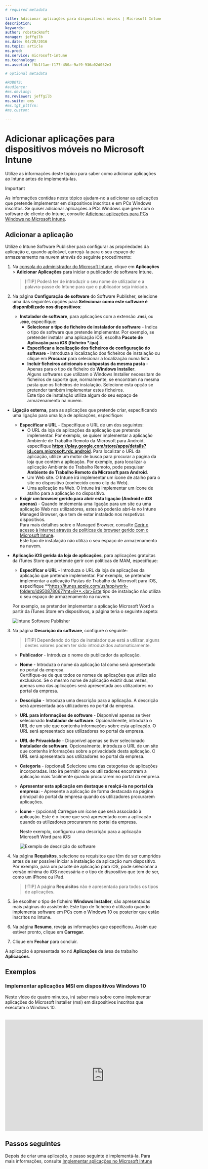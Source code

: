```yaml
---
# required metadata

title: Adicionar aplicações para dispositivos móveis | Microsoft Intune
description:
keywords:
author: robstackmsft
manager: jeffgilb
ms.date: 04/28/2016
ms.topic: article
ms.prod:
ms.service: microsoft-intune
ms.technology:
ms.assetid: f5b1f1ae-f177-450a-9af9-936a02d052e3

# optional metadata

#ROBOTS:
#audience:
#ms.devlang:
ms.reviewer: jeffgilb
ms.suite: ems
#ms.tgt_pltfrm:
#ms.custom:

---
```


# Adicionar aplicações para dispositivos móveis no Microsoft Intune

Utilize as informações deste tópico para saber como adicionar aplicações ao Intune antes de implementá-las.


> [!IMPORTANT]
> As informações contidas neste tópico ajudam-no a adicionar as aplicações que pretende implementar em dispositivos inscritos e em PCs Windows inscritos. Se quiser adicionar aplicações a PCs Windows que gere com o software de cliente do Intune, consulte [Adicionar aplicações para PCs Windows no Microsoft Intune](add-apps-for-windows-pcs-in-microsoft-intune.md).

## Adicionar a aplicação
Utilize o Intune Software Publisher para configurar as propriedades da aplicação e, quando aplicável, carregá-la para o seu espaço de armazenamento na nuvem através do seguinte procedimento:

1.  Na [consola do administrador do Microsoft Intune](https://manage.microsoft.com), clique em **Aplicações** &gt; **Adicionar Aplicações** para iniciar o publicador de software Intune.

    > [!TIP] Poderá ter de introduzir o seu nome de utilizador e a palavra-passe do Intune para que o publicador seja iniciado.

2.  Na página **Configuração de software** do Software Publisher, selecione uma das seguintes opções para **Selecionar como este software é disponibilizado nos dispositivos**:
    - **Instalador de software**, para aplicações com a extensão **.msi**, ou **.exe**, especifique:
        - **Selecionar o tipo de ficheiro de instalador de software** - Indica o tipo de software que pretende implementar. Por exemplo, se pretender instalar uma aplicação iOS, escolha **Pacote de Aplicação para iOS (ficheiro &#42;.ipa)**.
        - **Especificar a localização dos ficheiros de configuração do software** - Introduza a localização dos ficheiros de instalação ou clique em **Procurar** para selecionar a localização numa lista.
        - **Incluir ficheiros adicionais e subpastas da mesma pasta** - Apenas para o tipo de ficheiro do **Windows Installer**.<br>Alguns softwares que utilizam o Windows Installer necessitam de ficheiros de suporte que, normalmente, se encontram na mesma pasta que os ficheiros de instalação. Selecione esta opção se pretender também implementar estes ficheiros.<br>Este tipo de instalação utiliza algum do seu espaço de armazenamento na nuvem.

  -   **Ligação externa**, para as aplicações que pretende criar, especificando uma ligação para uma loja de aplicações, especifique:

        - **Especificar o URL** - Especifique o URL de um dos seguintes:
            - O URL da loja de aplicações da aplicação que pretende implementar. Por exemplo, se quiser implementar a aplicação Ambiente de Trabalho Remoto da Microsoft para Android, especifique **https://play.google.com/store/apps/details?id=com.microsoft.rdc.android**. Para localizar o URL da aplicação, utilize um motor de busca para procurar a página da loja que contém a aplicação. Por exemplo, para localizar a aplicação Ambiente de Trabalho Remoto, pode pesquisar **Ambiente de Trabalho Remoto da Microsoft para Android**.
            - Um Web site. O Intune irá implementar um ícone de atalho para o site no dispositivo (conhecido como clip da Web).
            - Uma aplicação na Web. O Intune irá implementar um ícone de atalho para a aplicação no dispositivo.
        - **Exigir um browser gerido para abrir esta ligação (Android e iOS apenas)** - Quando implementa uma ligação para um site ou uma aplicação Web nos utilizadores, estes só poderão abri-la no Intune Managed Browser, que tem de estar instalado nos respetivos dispositivos.<br>Para mais detalhes sobre o Managed Browser, consulte [Gerir o acesso à Internet através de políticas de browser gerido com o Microsoft Intune](manage-internet-access-using-managed-browser-policies.md).<br>Este tipo de instalação não utiliza o seu espaço de armazenamento na nuvem.

  -   **Aplicação iOS gerida da loja de aplicações**, para aplicações gratuitas da iTunes Store que pretende gerir com políticas de MAM, especifique:

        - **Especificar o URL** - Introduza o URL da loja de aplicações da aplicação que pretende implementar. Por exemplo, se pretender implementar a aplicação Pastas de Trabalho da Microsoft para iOS, especifique **https://itunes.apple.com/us/app/work-folders/id950878067?mt=8**.<br>Este tipo de instalação não utiliza o seu espaço de armazenamento na nuvem.

        Por exemplo, se pretender implementar a aplicação Microsoft Word a partir da iTunes Store em dispositivos, a página teria o seguinte aspeto:
        
        ![Intune Software Publisher](./media/publisher-for-mobile.png)

3.  Na página **Descrição do software**, configure o seguinte:

    > [!TIP] Dependendo do tipo de instalador que está a utilizar, alguns destes valores podem ter sido introduzidos automaticamente.

    - **Publicador** - Introduza o nome do publicador da aplicação.
    - **Nome** - Introduza o nome da aplicação tal como será apresentado no portal da empresa.<br>Certifique-se de que todos os nomes de aplicações que utiliza são exclusivos. Se o mesmo nome de aplicação existir duas vezes, apenas uma das aplicações será apresentada aos utilizadores no portal da empresa.
    - **Descrição** - Introduza uma descrição para a aplicação. A descrição será apresentada aos utilizadores no portal da empresa.
    - **URL para informações de software** - Disponível apenas se tiver selecionado **Instalador de software**. Opcionalmente, introduza o URL de um site que contenha informações sobre esta aplicação. O URL será apresentado aos utilizadores no portal da empresa.
    - **URL de Privacidade** - Disponível apenas se tiver selecionado **Instalador de software**. Opcionalmente, introduza o URL de um site que contenha informações sobre a privacidade desta aplicação. O URL será apresentado aos utilizadores no portal da empresa.
    - **Categoria** - (opcional) Selecione uma das categorias de aplicações incorporadas. Isto irá permitir que os utilizadores encontrem a aplicação mais facilmente quando procurarem no portal da empresa.
    - **Apresentar esta aplicação em destaque e realçá-la no portal da empresa:** - Apresente a aplicação de forma destacada na página principal do portal da empresa quando os utilizadores procurarem aplicações.
    - **Ícone** - (opcional) Carregue um ícone que será associado à aplicação. Este é o ícone que será apresentado com a aplicação quando os utilizadores procurarem no portal da empresa.

        Neste exemplo, configurou uma descrição para a aplicação Microsoft Word para iOS:

        ![Exemplo de descrição do software](./media/ios-software-description.png)

4.  Na página **Requisitos**, selecione os requisitos que têm de ser cumpridos antes de ser possível iniciar a instalação da aplicação num dispositivo. Por exemplo, para um pacote de aplicação para iOS, pode selecionar a versão mínima do iOS necessária e o tipo de dispositivo que tem de ser, como um iPhone ou iPad.

    > [!TIP] A página **Requisitos** não é apresentada para todos os tipos de aplicações.

5.  Se escolher o tipo de ficheiro **Windows Installer**, são apresentadas mais páginas do assistente. Este tipo de ficheiro é utilizado quando implementa software em PCs com o Windows 10 ou posterior que estão inscritos no Intune.

6.  Na página **Resumo**, reveja as informações que especificou. Assim que estiver pronto, clique em **Carregar**.

7.  Clique em **Fechar** para concluir.

A aplicação é apresentada no nó **Aplicações** da área de trabalho **Aplicações**.

## Exemplos

### Implementar aplicações MSI em dispositivos Windows 10
Neste vídeo de quatro minutos, irá saber mais sobre como implementar aplicações do Microsoft Installer (msi) em dispositivos inscritos que executam o Windows 10.<br><br>

<iframe src="https://channel9.msdn.com/Series/How-to-Control-the-Uncontrolled/6--How-to-Deploy-MSI-Applications-to-Windows-10-Using-Intune-and-Mobile-Device-Management-MDM/player" width="640" height="360" allowFullScreen frameBorder="0"></iframe>

## Passos seguintes

Depois de criar uma aplicação, o passo seguinte é implementá-la. Para mais informações, consulte [Implementar aplicações no Microsoft Intune](deploy-apps.md)





<!--HONumber=May16_HO4-->



